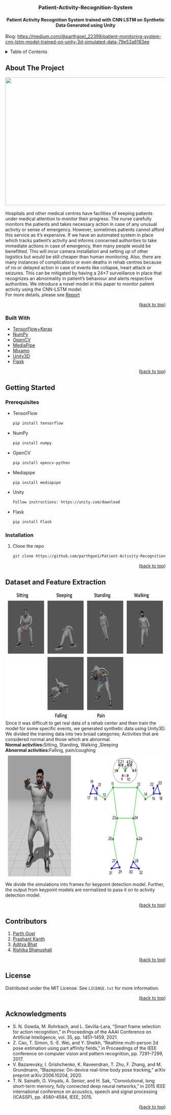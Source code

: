 <div id="top"></div>

<!-- PROJECT LOGO -->
<br />
<div align="center">
  <h3 align="center">Patient-Activity-Recognition-System</h3>
  <h4 align="center">Patient Activity Recognition System trained with CNN LSTM on Synthetic Data Generated using Unity</h4>
</div>

Blog: https://medium.com/@parthgoel_22399/patient-monitoring-system-cnn-lstm-model-trained-on-unity-3d-simulated-data-79e52a8163ee

<!-- TABLE OF CONTENTS -->
<details>
  <summary>Table of Contents</summary>
  <ol>
    <li>
      <a href="#about-the-project">About The Project</a>
      <ul>
        <li><a href="#built-with">Built With</a></li>
      </ul>
    </li>
    <li>
      <a href="#getting-started">Getting Started</a>
      <ul>
        <li><a href="#prerequisites">Prerequisites</a></li>
        <li><a href="#installation">Installation</a></li>
      </ul>
    </li>
    <li><a href="#dataset-and-feature-extraction">Dataset and Feature Extraction</a></li>
    <li><a href="#contributions">Contributions</a></li>
    <li><a href="#license">License</a></li>
    <li><a href="#acknowledgments">Acknowledgments</a></li>
  </ol>
</details>



<!-- ABOUT THE PROJECT -->
## About The Project

<img src="/Assets/act.png" width="800" height="400">

Hospitals and other medical centres have facilities of keeping patients under medical attention to monitor their progress. The nurse carefully monitors the patients and takes necessary action in case of any unusual activity or sense of emergency. However, sometimes patients cannot afford this service as it’s expensive. If we have an automated system in place which tracks patient’s activity and informs concerned authorities to take immediate actions in case of emergency, then many people would be benefitted. This will incur camera installation and setting up of other logistics but would be still cheaper than human monitoring. Also, there are many instances of complications or even deaths in rehab centres because of no or delayed action in case of events like collapse, heart attack or seizures. This can be mitigated by having a 24*7 surveillance in place that recognizes an abnormality in patient’s behaviour and alerts respective authorities. We introduce a novel model in this paper to monitor patient activity using the CNN-LSTM model. <br/>
For more details, please see [Report](/Report/)

<p align="right">(<a href="#top">back to top</a>)</p>



### Built With

* [TensorFlow+Keras](https://www.tensorflow.org/)
* [NumPy](https://numpy.org/)
* [OpenCV](https://opencv.org/)
* [MediaPipe](https://google.github.io/mediapipe/solutions/pose.html)
* [Mixamo](https://www.mixamo.com/#/)
* [Unity3D](https://unity.com/)
* [Flask](https://flask.palletsprojects.com/en/2.2.x/)

<p align="right">(<a href="#top">back to top</a>)</p>



<!-- GETTING STARTED -->
## Getting Started

### Prerequisites

* TensorFlow
  ```sh
  pip install tensorflow
  ```
* NumPy
  ```sh
  pip install numpy
  ```
* OpenCV
  ```sh
  pip install opencv-python
  ```
* Mediapipe
  ```sh
  pip install mediapipe
  ```
* Unity
  ```sh
  Follow instructions: https://unity.com/download
  ```
* Flask
  ```sh
  pip install Flask
  ```

### Installation

1. Clone the repo
   ```sh
   git clone https://github.com/parthgoe1/Patient-Activity-Recognition-System.git
   ```

<p align="right">(<a href="#top">back to top</a>)</p>

<!-- DATASET AND FEATURE EXTRACTION -->
## Dataset and Feature Extraction
<img src="/Assets/Activities.png" width="800" height="400">
Since it was difficult to get real data of a rehab center and then train the model for some specific events, we generated synthetic data using Unity3D. We divided the training data into two broad categories; Activities that are considered normal and those which are abnormal. </br>
<b>Normal activities:</b>Sitting, Standing, Walking ,Sleeping </br>
<b>Abnormal activities:</b>Falling, pain/coughing </br>
<img src="/Assets/keypoints.png" width="500" height="400">
We divide the simulations into frames for keypoint detection model. Further, the output from keypoint models are normalized to pass it on to activity detection model.

<p align="right">(<a href="#top">back to top</a>)</p>

<!-- CONTRIBUTIONS -->
## Contributors

1. [Parth Goel](https://github.com/parthgoe1)
2. [Prashant Kanth](https://github.com/kanthprashant)
3. [Aditya Bhat](https://github.com/adityacbhat)
4. [Rishika Bhanushali](https://github.com/rb-rishika)

<p align="right">(<a href="#top">back to top</a>)</p>



<!-- LICENSE -->
## License

Distributed under the MIT License. See `LICENSE.txt` for more information.

<p align="right">(<a href="#top">back to top</a>)</p>



<!-- ACKNOWLEDGMENTS -->
## Acknowledgments

* S. N. Gowda, M. Rohrbach, and L. Sevilla-Lara, “Smart frame selection for action recognition,” in Proceedings of the AAAI Conference on Artificial Intelligence, vol. 35, pp. 1451–1459, 2021.
* Z. Cao, T. Simon, S.-E. Wei, and Y. Sheikh, “Realtime multi-person 2d pose estimation using part affinity fields,” in Proceedings of the IEEE conference on computer vision and pattern recognition, pp. 7291–7299, 2017.
* V. Bazarevsky, I. Grishchenko, K. Raveendran, T. Zhu, F. Zhang, and M. Grundmann, “Blazepose: On-device real-time body pose tracking,” arXiv preprint arXiv:2006.10204, 2020.
* T. N. Sainath, O. Vinyals, A. Senior, and H. Sak, “Convolutional, long short-term memory, fully connected deep neural networks,” in 2015 IEEE international conference on acoustics, speech and signal processing (ICASSP), pp. 4580–4584, IEEE, 2015.

<p align="right">(<a href="#top">back to top</a>)</p>

